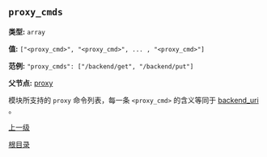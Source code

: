 `proxy_cmds`
----------

**类型:** `array`

**值:** `["<proxy_cmd>", "<proxy_cmd>", ... , "<proxy_cmd>"]`

**范例:** `"proxy_cmds": ["/backend/get", "/backend/put"]`

**父节点:** [proxy](proxy.md)

模块所支持的 `proxy` 命令列表，每一条 `<proxy_cmd>` 的含义等同于 [backend_uri](../ngx_wizard/backend_uri.md) 。

[上一级](genconf.md)

[根目录](../../index.md)